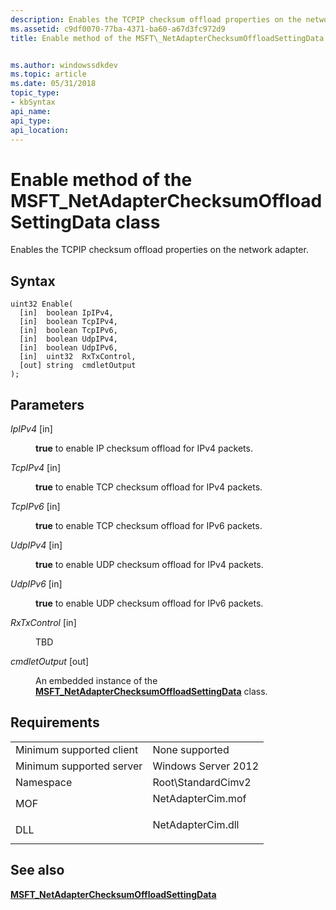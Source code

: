 ```yaml
---
description: Enables the TCPIP checksum offload properties on the network adapter.
ms.assetid: c9df0070-77ba-4371-ba60-a67d3fc972d9
title: Enable method of the MSFT\_NetAdapterChecksumOffloadSettingData class


ms.author: windowssdkdev
ms.topic: article
ms.date: 05/31/2018
topic_type: 
- kbSyntax
api_name: 
api_type: 
api_location: 
---
```


# Enable method of the MSFT\_NetAdapterChecksumOffloadSettingData class

Enables the TCPIP checksum offload properties on the network adapter.

## Syntax


```mof
uint32 Enable(
  [in]  boolean IpIPv4,
  [in]  boolean TcpIPv4,
  [in]  boolean TcpIPv6,
  [in]  boolean UdpIPv4,
  [in]  boolean UdpIPv6,
  [in]  uint32  RxTxControl,
  [out] string  cmdletOutput
);
```



## Parameters

<dl> <dt>

*IpIPv4* \[in\]
</dt> <dd>

**true** to enable IP checksum offload for IPv4 packets.

</dd> <dt>

*TcpIPv4* \[in\]
</dt> <dd>

**true** to enable TCP checksum offload for IPv4 packets.

</dd> <dt>

*TcpIPv6* \[in\]
</dt> <dd>

**true** to enable TCP checksum offload for IPv6 packets.

</dd> <dt>

*UdpIPv4* \[in\]
</dt> <dd>

**true** to enable UDP checksum offload for IPv4 packets.

</dd> <dt>

*UdpIPv6* \[in\]
</dt> <dd>

**true** to enable UDP checksum offload for IPv6 packets.

</dd> <dt>

*RxTxControl* \[in\]
</dt> <dd>

TBD

</dd> <dt>

*cmdletOutput* \[out\]
</dt> <dd>

An embedded instance of the [**MSFT\_NetAdapterChecksumOffloadSettingData**](msft-netadapterchecksumoffloadsettingdata.md) class.

</dd> </dl>

## Requirements



|                                     |                                                                                              |
|-------------------------------------|----------------------------------------------------------------------------------------------|
| Minimum supported client<br/> | None supported<br/>                                                                    |
| Minimum supported server<br/> | Windows Server 2012<br/>                                                               |
| Namespace<br/>                | Root\\StandardCimv2<br/>                                                               |
| MOF<br/>                      | <dl> <dt>NetAdapterCim.mof</dt> </dl> |
| DLL<br/>                      | <dl> <dt>NetAdapterCim.dll</dt> </dl> |



## See also

<dl> <dt>

[**MSFT\_NetAdapterChecksumOffloadSettingData**](msft-netadapterchecksumoffloadsettingdata.md)
</dt> </dl>

 

 




